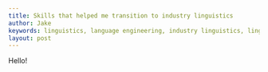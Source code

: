 ```yaml
---
title: Skills that helped me transition to industry linguistics
author: Jake
keywords: linguistics, language engineering, industry linguistics, linguists in tech, skills
layout: post
---
```


Hello!
